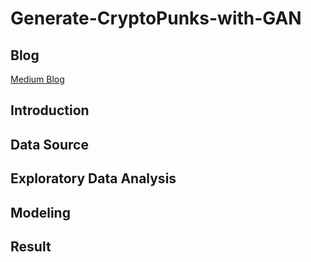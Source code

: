 # Generate-CryptoPunks-with-GAN

## Blog

[Medium Blog]()

## Introduction

## Data Source

## Exploratory Data Analysis

## Modeling

## Result
